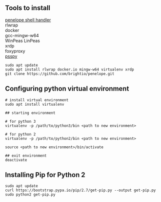 
## Tools to install
[penelope shell handler](https://github.com/brightio/penelope)  
rlwrap  
docker  
gcc-mingw-w64  
WinPeas 
LinPeas  
xrdp  
foxyproxy  
[psspy](https://github.com/DominicBreuker/pspy)  

```
sudo apt update
sudo apt install rlwrap docker.io mingw-w64 virtualenv xrdp
git clone https://github.com/brightio/penelope.git
```

## Configuring python virtual environment
```
# install virtual environment
sudo apt install virtualenv

## starting environment

# for python 3
virtualenv -p /path/to/python3/bin <path to new environment>

# for python 2
virtualenv -p /path/to/python2/bin <path to new environment>

source <path to new environment>/bin/activate

## exit environment
deactivate
```

## Installing Pip for Python 2
```
sudo apt update
curl https://bootstrap.pypa.io/pip/2.7/get-pip.py --output get-pip.py
sudo python2 get-pip.py
```
